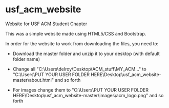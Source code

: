 # usf_acm_website
Website for USF ACM Student Chapter

This was a simple website made using HTML5/CSS and Bootstrap.

In order for the website to work from downloading the files, you need to:

- Download the master folder and unzip it to your desktop (with default folder name)

- Change all "C:\Users\delroy\Desktop\ACM_stuff\MY_ACM\..." to "C:\Users\PUT YOUR USER FOLDER HERE\Desktop\usf_acm_website-        
  master\about.html" 
  and so forth 

- For images change them to "C:\Users\PUT YOUR USER FOLDER HERE\Desktop\usf_acm_website-master\images\acm_logo.png" and so forth

